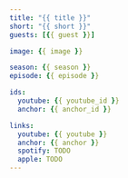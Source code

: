 ```yaml
---
title: "{{ title }}"
short: "{{ short }}"
guests: [{{ guest }}]

image: {{ image }}

season: {{ season }}
episode: {{ episode }}

ids:
  youtube: {{ youtube_id }}
  anchor: {{ anchor_id }}

links:
  youtube: {{ youtube }}
  anchor: {{ anchor }}
  spotify: TODO
  apple: TODO
---
```


